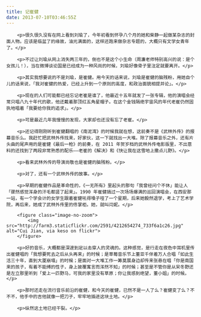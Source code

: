 ```yaml
---
title: 记崔健
date: 2013-07-10T03:46:55Z
---
```

		<p>很久很久没有在网上看到刘瑜了，今年初看到怀孕八个月的她和柴静一起做某杂志的封面人物。应该是临盆了的缘故，油光满面的，这样还跑来做杂志专题的，大概只有文学女青年了。</p>

		<p>不过让刘瑜从网上消失两三年的，倒也不是这个小生命（周濂老师特别高兴的说：是个女孩儿！），当在微博谈论国是已经成为一种风尚的时候，刘瑜好像骨子里注定就要离开。</p>

		<p>其实我想要说的不是刘瑜，是崔健。用今天的话来说，刘瑜是崔健的脑残粉，用她自个儿的话来说，「我对崔健的热爱，已经上升到一个原则的高度，和政治面貌相提并论」。</p>

		<p>现在的人们可能都已经忘记老崔是谁了，他最近十五年就发了一张专辑，他的演唱会经常只唱八九十年代的歌，他还戴着那顶红五角星帽子。在这个金钱隔绝宇宙风的年代老崔仍然固执地唱着「我要给你我的追求」。</p>

		<p>可是最近几年我慢慢的发现，大家却也还没有忘了老崔。</p>

		<p>还记得刚刚听到崔健翻唱的《南泥湾》的时候我就在想，这前奏不是《武林外传》的报幕音乐么。我赶忙把武林外传找来，好家伙，这一下就找出一大堆。除了报幕音乐之外，还有片头曲的尾声用的是崔健《最后一枪》的前奏，在 2011 年贺岁档的武林外传电影版里，不出意料的还找到了两段非常熟悉的配乐——老崔的《解决》和《快让我在这雪地上撒点儿野》。</p>

		<p>看来武林外传的导演尚敬也是崔健的脑残粉。</p>

		<p>对了，还有一个武林外传的故事。</p>

		<p>早期的崔健作品是革命性的，《一无所有》里起头的那句「我曾经问个不休」能让人「骤然感觉浑身的汗毛都竖了起来」。1990 年崔健搞过一次场场爆满的巡回演唱会，在西安那一站，有一个学会计的女学生跟着崔健吼得嗓子哑了一个星期，后来她毅然退学，考上了艺术学院，再后来，她成了武林外传里的佟掌柜。她，就叫闫妮。</p>
		
		<figure class="image-no-zoom">
			<img src="http://farm3.staticflickr.com/2591/4212654274_733f6a1c26.jpg" alt="Cui Jian, via keso on flickr">
		</figure>
		
		<p>好的音乐，大概都是深邃到足以击穿人的灵魂的。这种感觉，是行走在夜色中耳机里传出崔健唱的「我想要死去之后从头再来」的时候；是草莓音乐节上董亚千伴着万人合唱「如此生活三十年，直到大厦崩塌」的时候；是面对一大堆工作一筹莫展身边却传来张悬在唱「你是南国来的孩子，有着不能缚的性子，身上披覆寓言而浑然不知」的时候；甚至是不管你是从宋冬野还是左立那里听到「爱上一匹野马，可我的家里没有草原；你让我感到绝望，董小姐」的时候。</p>

		<p>那时还走在流行音乐前沿的崔健，和今天的崔健，已然不是一人了么？崔健变了么？不不不，他手中的吉他就像一把刀子，牢牢地插进这块土地。</p>

		<p>纵然这土地已经干裂。</p>
		
